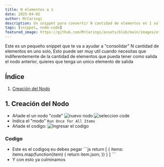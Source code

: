 ```yaml
---
title: N elementos a 1
date: 2025-04-02
author: MrCaringi
description: Un snippet para convertir N cantidad de elementos en 1 solo
tags: [snippet, nodo-code]
featured_image: https://github.com/MrCaringi/assets/blob/main/images/others/comunidad-n8n/20250402_featured.png
---
```

Este es un pequeño snippet que te va a ayudar a "consolidar" N cantidad de elementos en uno solo,
Esto puede ser muy util cuando necesitas que indiferentemente de la cantidad de elementos que pueda tener como salida el nodo anterior, quieres que tenga un unico elemento de salida

## Índice
1. [Creación del Nodo](#1-creacion-del-nodo)

## 1. Creación del Nodo
- Añade el un nodo "code"
![nuevo nodo](../assets/2025-04-02_154640.png)
![seleccion code](../assets/2025-04-02_155110.png)
- Indica el "modo" `Run Once for All Items`
- Añade el codigo:
![Ingresar el codigo](../assets/2025-04-02_155239.png)
### Codigo
- Este es el codigoq eu debes pegar
´´´js
return [
  {
    items: items.map(function(item) {
      return item.json;
    })
  }
]
´´´
- Y con esto ya culminamos

